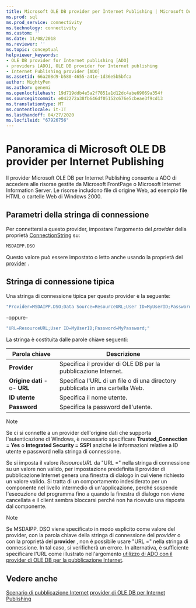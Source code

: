 ```yaml
---
title: Microsoft OLE DB provider per Internet Publishing | Microsoft Docs
ms.prod: sql
ms.prod_service: connectivity
ms.technology: connectivity
ms.custom: ''
ms.date: 11/08/2018
ms.reviewer: ''
ms.topic: conceptual
helpviewer_keywords:
- OLE DB provider for Internet publishing [ADO]
- providers [ADO], OLE DB provider for Internet publishing
- Internet Publishing provider [ADO]
ms.assetid: 66a208d9-b580-4655-a41e-1d36e5b5bfca
author: MightyPen
ms.author: genemi
ms.openlocfilehash: 19d719ddb4e5a2f7851a1d12dc4abe69069a354f
ms.sourcegitcommit: e042272a38fb646df05152c676e5cbeae3f9cd13
ms.translationtype: MT
ms.contentlocale: it-IT
ms.lasthandoff: 04/27/2020
ms.locfileid: "67926756"
---
```

# <a name="microsoft-ole-db-provider-for-internet-publishing-overview"></a>Panoramica di Microsoft OLE DB provider per Internet Publishing
Il provider Microsoft OLE DB per Internet Publishing consente a ADO di accedere alle risorse gestite da Microsoft FrontPage o Microsoft Internet Information Server. Le risorse includono file di origine Web, ad esempio file HTML o cartelle Web di Windows 2000.

## <a name="connection-string-parameters"></a>Parametri della stringa di connessione
 Per connettersi a questo provider, impostare l'argomento del *provider* della proprietà [ConnectionString](../../../ado/reference/ado-api/connectionstring-property-ado.md) su:

```vb
MSDAIPP.DSO
```

 Questo valore può essere impostato o letto anche usando la proprietà del [provider](../../../ado/reference/ado-api/provider-property-ado.md) .

## <a name="typical-connection-string"></a>Stringa di connessione tipica
 Una stringa di connessione tipica per questo provider è la seguente:

```vb
"Provider=MSDAIPP.DSO;Data Source=ResourceURL;User ID=MyUserID;Password=MyPassword;"
```

 -oppure-

```vb
"URL=ResourceURL;User ID=MyUserID;Password=MyPassword;"
```

 La stringa è costituita dalle parole chiave seguenti:

|Parola chiave|Descrizione|
|-------------|-----------------|
|**Provider**|Specifica il provider di OLE DB per la pubblicazione Internet.|
|**Origine dati** -o- **URL**|Specifica l'URL di un file o di una directory pubblicata in una cartella Web.|
|**ID utente**|Specifica il nome utente.|
|**Password**|Specifica la password dell'utente.|

> [!NOTE]
>  Se ci si connette a un provider dell'origine dati che supporta l'autenticazione di Windows, è necessario specificare **Trusted_Connection = Yes** o **Integrated Security = SSPI** anziché le informazioni relative a ID utente e password nella stringa di connessione.

 Se si imposta il valore *ResourceURL* da "URL =" nella stringa di connessione su un valore non valido, per impostazione predefinita il provider di pubblicazione Internet genera una finestra di dialogo in cui viene richiesto un valore valido. Si tratta di un comportamento indesiderato per un componente nel livello intermedio di un'applicazione, perché sospende l'esecuzione del programma fino a quando la finestra di dialogo non viene cancellata e il client sembra bloccarsi perché non ha ricevuto una risposta dal componente.

> [!NOTE]
>  Se MSDAIPP. DSO viene specificato in modo esplicito come valore del provider, con la parola chiave della stringa di connessione del *provider* o con la proprietà del **provider** , non è possibile usare "URL =" nella stringa di connessione. In tal caso, si verificherà un errore. In alternativa, è sufficiente specificare l'URL come illustrato nell'argomento [utilizzo di ADO con il provider di OLE DB per la pubblicazione Internet](../../../ado/guide/data/the-ole-db-provider-for-internet-publishing.md).

## <a name="see-also"></a>Vedere anche
 [Scenario di pubblicazione Internet](../../../ado/guide/data/internet-publishing-scenario.md) [provider di OLE DB per Internet Publishing](../../../ado/guide/data/the-ole-db-provider-for-internet-publishing.md)
